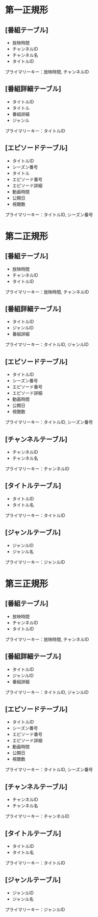 # 第一正規形
## [番組テーブル]
- 放映時間
- チャンネルID
- チャンネル名
- タイトルID

プライマリーキー：放映時間, チャンネルID

## [番組詳細テーブル]

- タイトルID
- タイトル
- 番組詳細
- ジャンル 

プライマリーキー：タイトルID

## [エピソードテーブル]

- タイトルID
- シーズン番号
- タイトル
- エピソード番号
- エピソード詳細
- 動画時間
- 公開日
- 視聴数

プライマリーキー：タイトルID, シーズン番号

# 第二正規形

## [番組テーブル]

- 放映時間
- チャンネルID
- タイトルID

プライマリーキー：放映時間, チャンネルID

## [番組詳細テーブル]

- タイトルID
- ジャンルID
- 番組詳細

プライマリーキー：タイトルID, ジャンルID

## [エピソードテーブル]

- タイトルID
- シーズン番号
- エピソード番号
- エピソード詳細
- 動画時間
- 公開日
- 視聴数

プライマリーキー：タイトルID, シーズン番号

## [チャンネルテーブル]

- チャンネルID
- チャンネル名

プライマリーキー：チャンネルID

## [タイトルテーブル]

- タイトルID
- タイトル名

プライマリーキー：タイトルID

## [ジャンルテーブル]

- ジャンルID
- ジャンル名

プライマリーキー：ジャンルID

# 第三正規形

## [番組テーブル]

- 放映時間
- チャンネルID
- タイトルID

プライマリーキー：放映時間, チャンネルID

## [番組詳細テーブル]

- タイトルID
- ジャンルID
- 番組詳細

プライマリーキー：タイトルID, ジャンルID

## [エピソードテーブル]

- タイトルID
- シーズン番号
- エピソード番号
- エピソード詳細    
- 動画時間
- 公開日
- 視聴数

プライマリーキー：タイトルID, シーズン番号

## [チャンネルテーブル]

- チャンネルID
- チャンネル名

プライマリーキー：チャンネルID

## [タイトルテーブル]

- タイトルID
- タイトル名

プライマリーキー：タイトルID

## [ジャンルテーブル]

- ジャンルID
- ジャンル名

プライマリーキー：ジャンルID